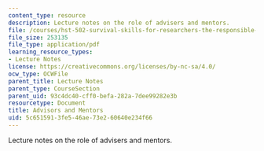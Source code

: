 ```yaml
---
content_type: resource
description: Lecture notes on the role of advisers and mentors.
file: /courses/hst-502-survival-skills-for-researchers-the-responsible-conduct-of-research-spring-2003/5c6515913fe546ae73e260640e234f66_9mentorsadvisorsha.pdf
file_size: 253135
file_type: application/pdf
learning_resource_types:
- Lecture Notes
license: https://creativecommons.org/licenses/by-nc-sa/4.0/
ocw_type: OCWFile
parent_title: Lecture Notes
parent_type: CourseSection
parent_uid: 93c4dc40-cff0-befa-282a-7dee99282e3b
resourcetype: Document
title: Advisors and Mentors
uid: 5c651591-3fe5-46ae-73e2-60640e234f66
---
```

Lecture notes on the role of advisers and mentors.